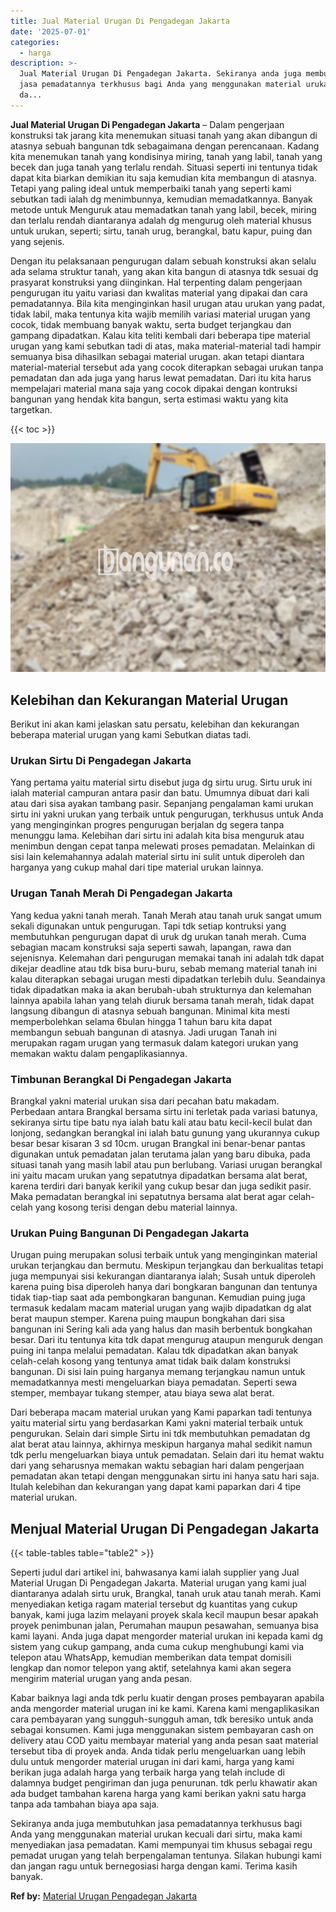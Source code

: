```yaml
---
title: Jual Material Urugan Di Pengadegan Jakarta
date: '2025-07-01'
categories:
  - harga
description: >-
  Jual Material Urugan Di Pengadegan Jakarta. Sekiranya anda juga membutuhkan
  jasa pemadatannya terkhusus bagi Anda yang menggunakan material urukan kecuali
  da...
---
```


**Jual Material Urugan Di Pengadegan Jakarta** – Dalam pengerjaan konstruksi tak jarang kita menemukan situasi tanah yang akan dibangun di atasnya sebuah bangunan tdk sebagaimana dengan perencanaan. Kadang kita menemukan tanah yang kondisinya miring, tanah yang labil, tanah yang becek dan juga tanah yang terlalu rendah. Situasi seperti ini tentunya tidak dapat kita biarkan demikian itu saja kemudian kita membangun di atasnya. Tetapi yang paling ideal untuk memperbaiki tanah yang seperti kami sebutkan tadi ialah dg menimbunnya, kemudian memadatkannya. Banyak metode untuk Menguruk atau memadatkan tanah yang labil, becek, miring dan terlalu rendah diantaranya adalah dg mengurug oleh material khusus untuk urukan, seperti; sirtu, tanah urug, berangkal, batu kapur, puing dan yang sejenis.

Dengan itu pelaksanaan pengurugan dalam sebuah konstruksi akan selalu ada selama struktur tanah, yang akan kita bangun di atasnya tdk sesuai dg prasyarat konstruksi yang diinginkan. Hal terpenting dalam pengerjaan pengurugan itu yaitu variasi dan kwalitas material yang dipakai dan cara pemadatannya. Bila kita menginginkan hasil urugan atau urukan yang padat, tidak labil, maka tentunya kita wajib memilih variasi material urugan yang cocok, tidak membuang banyak waktu, serta budget terjangkau dan gampang dipadatkan. Kalau kita teliti kembali dari beberapa tipe material urugan yang kami sebutkan tadi di atas, maka material-material tadi hampir semuanya bisa dihasilkan sebagai material urugan. akan tetapi diantara material-material tersebut ada yang cocok diterapkan sebagai urukan tanpa pemadatan dan ada juga yang harus lewat pemadatan. Dari itu kita harus mempelajari material mana saja yang cocok dipakai dengan kontruksi bangunan yang hendak kita bangun, serta estimasi waktu yang kita targetkan.

{{< toc >}}

![Jual Material Urugan Di Pengadegan Jakarta](/images/jual-urugan-39.png)

## Kelebihan dan Kekurangan Material Urugan

Berikut ini akan kami jelaskan satu persatu, kelebihan dan kekurangan beberapa material urugan yang kami Sebutkan diatas tadi.

### Urukan Sirtu Di Pengadegan Jakarta

Yang pertama yaitu material sirtu disebut juga dg sirtu urug. Sirtu uruk ini ialah material campuran antara pasir dan batu. Umumnya dibuat dari kali atau dari sisa ayakan tambang pasir. Sepanjang pengalaman kami urukan sirtu ini yakni urukan yang terbaik untuk pengurugan, terkhusus untuk Anda yang menginginkan progres pengurugan berjalan dg segera tanpa menunggu lama. Kelebihan dari sirtu ini adalah kita bisa menguruk atau menimbun dengan cepat tanpa melewati proses pemadatan. Melainkan di sisi lain kelemahannya adalah material sirtu ini sulit untuk diperoleh dan harganya yang cukup mahal dari tipe material urukan lainnya.

### Urugan Tanah Merah Di Pengadegan Jakarta

Yang kedua yakni tanah merah. Tanah Merah atau tanah uruk sangat umum sekali digunakan untuk pengurugan. Tapi tdk setiap kontruksi yang membutuhkan pengurugan dapat di uruk dg urukan tanah merah. Cuma sebagian macam konstruksi saja seperti sawah, lapangan, rawa dan sejenisnya. Kelemahan dari pengurugan memakai tanah ini adalah tdk dapat dikejar deadline atau tdk bisa buru-buru, sebab memang material tanah ini kalau diterapkan sebagai urugan mesti dipadatkan terlebih dulu. Seandainya tidak dipadatkan maka ia akan berubah-ubah strukturnya dan kelemahan lainnya apabila lahan yang telah diuruk bersama tanah merah, tidak dapat langsung dibangun di atasnya sebuah bangunan. Minimal kita mesti memperbolehkan selama 6bulan hingga 1 tahun baru kita dapat membangun sebuah bangunan di atasnya. Jadi urugan Tanah ini merupakan ragam urugan yang termasuk dalam kategori urukan yang memakan waktu dalam pengaplikasiannya.

### Timbunan Berangkal Di Pengadegan Jakarta

Brangkal yakni material urukan sisa dari pecahan batu makadam. Perbedaan antara Brangkal bersama sirtu ini terletak pada variasi batunya, sekiranya sirtu tipe batu nya ialah batu kali atau batu kecil-kecil bulat dan lonjong, sedangkan berangkal ini ialah batu gunung yang ukurannya cukup besar besar kisaran 3 sd 10cm. urugan Brangkal ini benar-benar pantas digunakan untuk pemadatan jalan terutama jalan yang baru dibuka, pada situasi tanah yang masih labil atau pun berlubang. Variasi urugan berangkal ini yaitu macam urukan yang sepatutnya dipadatkan bersama alat berat, karena terdiri dari banyak kerikil yang cukup besar dan juga sedikit pasir. Maka pemadatan berangkal ini sepatutnya bersama alat berat agar celah-celah yang kosong terisi dengan debu material lainnya.

### Urukan Puing Bangunan Di Pengadegan Jakarta

Urugan puing merupakan solusi terbaik untuk yang menginginkan material urukan terjangkau dan bermutu. Meskipun terjangkau dan berkualitas tetapi juga mempunyai sisi kekurangan diantaranya ialah; Susah untuk diperoleh karena puing bisa diperoleh hanya dari bongkaran bangunan dan tentunya tidak tiap-tiap saat ada pembongkaran bangunan. Kemudian puing juga termasuk kedalam macam material urugan yang wajib dipadatkan dg alat berat maupun stemper. Karena puing maupun bongkahan dari sisa bangunan ini Sering kali ada yang halus dan masih berbentuk bongkahan besar. Dari itu tentunya kita tdk dapat mengurug ataupun menguruk dengan puing ini tanpa melalui pemadatan. Kalau tdk dipadatkan akan banyak celah-celah kosong yang tentunya amat tidak baik dalam konstruksi bangunan. Di sisi lain puing harganya memang terjangkau namun untuk memadatkannya mesti mengeluarkan biaya pemadatan. Seperti sewa stemper, membayar tukang stemper, atau biaya sewa alat berat.

Dari beberapa macam material urukan yang Kami paparkan tadi tentunya yaitu material sirtu yang berdasarkan Kami yakni material terbaik untuk pengurukan. Selain dari simple Sirtu ini tdk membutuhkan pemadatan dg alat berat atau lainnya, akhirnya meskipun harganya mahal sedikit namun tdk perlu mengeluarkan biaya untuk pemadatan. Selain dari itu hemat waktu dari yang seharusnya memakan waktu sebagian hari dalam pengerjaan pemadatan akan tetapi dengan menggunakan sirtu ini hanya satu hari saja. Itulah kelebihan dan kekurangan yang dapat kami paparkan dari 4 tipe material urukan.

## Menjual Material Urugan Di Pengadegan Jakarta

{{< table-tables table="table2" >}}

Seperti judul dari artikel ini, bahwasanya kami ialah supplier yang Jual Material Urugan Di Pengadegan Jakarta. Material urugan yang kami jual diantaranya adalah sirtu uruk, Brangkal, tanah uruk atau tanah merah. Kami menyediakan ketiga ragam material tersebut dg kuantitas yang cukup banyak, kami juga lazim melayani proyek skala kecil maupun besar apakah proyek penimbunan jalan, Perumahan maupun pesawahan, semuanya bisa kami layani. Anda juga dapat mengorder material urukan ini kepada kami dg sistem yang cukup gampang, anda cuma cukup menghubungi kami via telepon atau WhatsApp, kemudian memberikan data tempat domisili lengkap dan nomor telepon yang aktif, setelahnya kami akan segera mengirim material urugan yang anda pesan.

Kabar baiknya lagi anda tdk perlu kuatir dengan proses pembayaran apabila anda mengorder material urugan ini ke kami. Karena kami mengaplikasikan cara pembayaran yang sungguh-sungguh aman, tdk beresiko untuk anda sebagai konsumen. Kami juga menggunakan sistem pembayaran cash on delivery atau COD yaitu membayar material yang anda pesan saat material tersebut tiba di proyek anda. Anda tidak perlu mengeluarkan uang lebih dulu untuk mengorder material urugan ini dari kami, harga yang kami berikan juga adalah harga yang terbaik harga yang telah include di dalamnya budget pengiriman dan juga penurunan. tdk perlu khawatir akan ada budget tambahan karena harga yang kami berikan yakni satu harga tanpa ada tambahan biaya apa saja.

Sekiranya anda juga membutuhkan jasa pemadatannya terkhusus bagi Anda yang menggunakan material urukan kecuali dari sirtu, maka kami menyediakan jasa pemadatan. Kami mempunyai tim khusus sebagai regu pemadat urugan yang telah berpengalaman tentunya. Silakan hubungi kami dan jangan ragu untuk bernegosiasi harga dengan kami. Terima kasih banyak.

**Ref by:** [Material Urugan Pengadegan Jakarta](https://id.wikipedia.org/wiki/Material)
